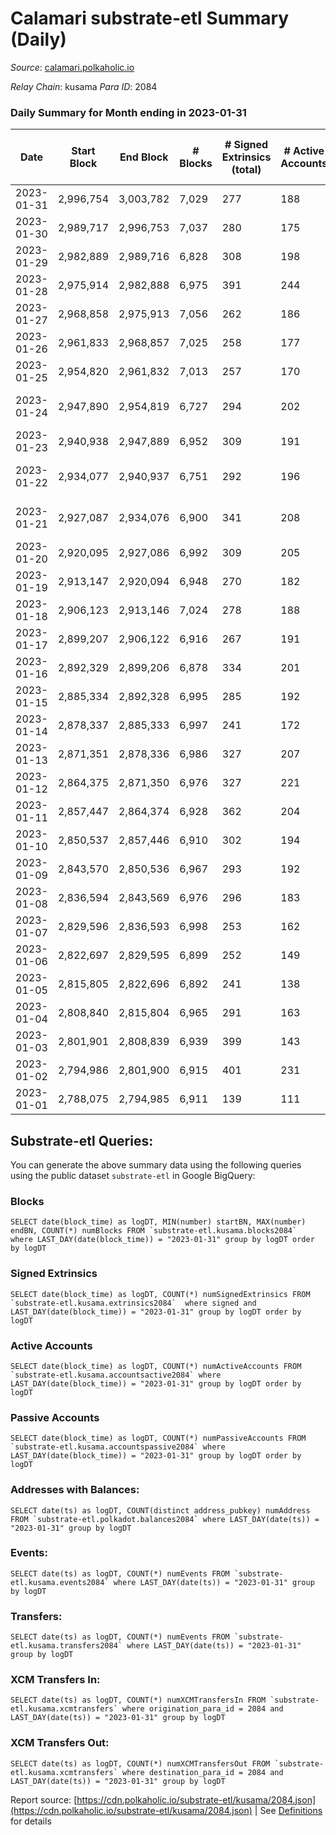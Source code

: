 # Calamari substrate-etl Summary (Daily)

_Source_: [calamari.polkaholic.io](https://calamari.polkaholic.io)

*Relay Chain*: kusama
*Para ID*: 2084



### Daily Summary for Month ending in 2023-01-31


| Date | Start Block | End Block | # Blocks | # Signed Extrinsics (total) | # Active Accounts | # Passive | # New | # Addresses with Balances | # Events | # Transfers | # XCM Transfers In | # XCM Transfers Out | Issues | 
| ---- | ----------- | --------- | -------- | --------------------------- | ----------------- | --------- | ----- | ------------------------- | -------- | ----------- | ------------------ | ------------------- | ------ |
| 2023-01-31 | 2,996,754 | 3,003,782 | 7,029 | 277 | 188 |  | 9 | 35,178 | 50,162 | 61 ($16,000.46) | 3 ($166.54) |   |  |
| 2023-01-30 | 2,989,717 | 2,996,753 | 7,037 | 280 | 175 |  | 18 | 35,169 | 50,240 | 74 ($29,258.05) | 7 ($232.95) |   |  |
| 2023-01-29 | 2,982,889 | 2,989,716 | 6,828 | 308 | 198 |  | 10 | 35,153 | 48,669 | 67 ($36,562.36) | 6 ($161.89) | 9 ($382.93) |  |
| 2023-01-28 | 2,975,914 | 2,982,888 | 6,975 | 391 | 244 |  | 8 | 35,143 | 50,700 | 134 ($44,971.79) | 5 ($259.47) | 3 ($67.35) |  |
| 2023-01-27 | 2,968,858 | 2,975,913 | 7,056 | 262 | 186 |  | 6 | 35,138 | 49,926 | 43 ($3,627.21) |   | 5 ($278.22) |  |
| 2023-01-26 | 2,961,833 | 2,968,857 | 7,025 | 258 | 177 |  | 12 | 35,133 | 43,114 | 62 ($17,851.80) | 1 ($68.09) | 8 ($264.88) |  |
| 2023-01-25 | 2,954,820 | 2,961,832 | 7,013 | 257 | 170 |  | 7 | 35,121 | 49,637 | 50 ($8,367.61) | 2 ($385.07) | 1 ($0.15) |  |
| 2023-01-24 | 2,947,890 | 2,954,819 | 6,727 | 294 | 202 |  | 12 | 35,114 | 49,106 | 78 ($23,901.89) | 2 ($34.95) | 3 ($281.96) | 203 missing (2.93%) |
| 2023-01-23 | 2,940,938 | 2,947,889 | 6,952 | 309 | 191 |  | 12 | 35,102 | 49,848 | 65 ($41,017.51) |   | 2 ($48.98) |  |
| 2023-01-22 | 2,934,077 | 2,940,937 | 6,751 | 292 | 196 |  | 10 | 35,091 | 48,789 | 66 ($7,225.33) | 1 ($0.66) | 5 ($185.39) | 110 missing (1.60%) |
| 2023-01-21 | 2,927,087 | 2,934,076 | 6,900 | 341 | 208 |  | 7 | 35,082 | 50,074 | 81 ($37,374.22) | 2 ($119.92) | 5 ($350.41) | 90 missing (1.29%) |
| 2023-01-20 | 2,920,095 | 2,927,086 | 6,992 | 309 | 205 |  | 35 | 35,078 | 50,182 | 111 ($20,101.35) | 1 ($20.53) | 3 ($205.21) |  |
| 2023-01-19 | 2,913,147 | 2,920,094 | 6,948 | 270 | 182 |  | 8 | 35,053 | 49,728 | 50 ($12,769.79) | 3 ($59.44) |   |  |
| 2023-01-18 | 2,906,123 | 2,913,146 | 7,024 | 278 | 188 |  | 10 | 35,046 | 43,249 | 57 ($6,386.45) | 4 ($359.30) | 4 ($265.83) |  |
| 2023-01-17 | 2,899,207 | 2,906,122 | 6,916 | 267 | 191 |  | 17 | 35,036 | 48,806 | 75 ($9,385.27) |   | 5 ($121.19) |  |
| 2023-01-16 | 2,892,329 | 2,899,206 | 6,878 | 334 | 201 |  | 17 | 35,019 | 49,827 | 88 ($14,974.06) | 1 ($43.00) |   |  |
| 2023-01-15 | 2,885,334 | 2,892,328 | 6,995 | 285 | 192 |  | 15 | 35,002 | 49,767 | 75 ($15,239.58) | 1 ($669.15) | 1 ($131.38) |  |
| 2023-01-14 | 2,878,337 | 2,885,333 | 6,997 | 241 | 172 |  | 13 | 34,988 | 49,391 | 57 ($21,354.90) | 4 ($329.87) |   |  |
| 2023-01-13 | 2,871,351 | 2,878,336 | 6,986 | 327 | 207 |  | 19 | 34,977 | 49,960 | 123 ($52,748.91) | 2 ($36.39) | 4 ($1,060.74) |  |
| 2023-01-12 | 2,864,375 | 2,871,350 | 6,976 | 327 | 221 |  | 18 | 34,959 | 49,855 | 101 ($25,891.12) | 5 ($114.45) | 1 ($21.62) |  |
| 2023-01-11 | 2,857,447 | 2,864,374 | 6,928 | 362 | 204 |  | 36 | 34,944 | 43,246 | 128 ($33,293.68) | 4 ($88.99) |   |  |
| 2023-01-10 | 2,850,537 | 2,857,446 | 6,910 | 302 | 194 |  | 18 | 34,909 | 49,123 | 70 ($37,607.68) |   | 3 ($220.33) |  |
| 2023-01-09 | 2,843,570 | 2,850,536 | 6,967 | 293 | 192 |  | 17 | 34,892 | 49,041 | 73 ($7,446.70) | 4 ($0.11) | 4 ($0.09) |  |
| 2023-01-08 | 2,836,594 | 2,843,569 | 6,976 | 296 | 183 |  | 21 | 34,877 | 48,810 | 75 ($8,458.79) |   |   |  |
| 2023-01-07 | 2,829,596 | 2,836,593 | 6,998 | 253 | 162 |  | 11 | 34,856 | 48,273 | 63 ($5,444.65) |   |   |  |
| 2023-01-06 | 2,822,697 | 2,829,595 | 6,899 | 252 | 149 |  | 24 | 34,846 | 47,297 | 72 ($239,570.69) | 1 ($61.27) |   |  |
| 2023-01-05 | 2,815,805 | 2,822,696 | 6,892 | 241 | 138 |  | 6 | 34,822 | 47,599 | 37 ($346,905.18) | 1 ($24.43) |   |  |
| 2023-01-04 | 2,808,840 | 2,815,804 | 6,965 | 291 | 163 |  | 30 | 34,817 | 41,850 | 116 ($206,279.18) |   | 2 ($157.35) |  |
| 2023-01-03 | 2,801,901 | 2,808,839 | 6,939 | 399 | 143 |  | 16 | 34,789 | 48,982 | 247 ($670,679.13) | 2 ($1,128.92) | 2 ($1,073.43) |  |
| 2023-01-02 | 2,794,986 | 2,801,900 | 6,915 | 401 | 231 |  | 112 | 34,773 | 49,204 | 253 ($208,061.87) | 1 ($13.03) | 1 ($186.15) |  |
| 2023-01-01 | 2,788,075 | 2,794,985 | 6,911 | 139 | 111 |  | 4 | 34,663 | 47,848 | 29 ($7,889.02) |   |   |  |

## Substrate-etl Queries:
You can generate the above summary data using the following queries using the public dataset `substrate-etl` in Google BigQuery:


### Blocks
```
SELECT date(block_time) as logDT, MIN(number) startBN, MAX(number) endBN, COUNT(*) numBlocks FROM `substrate-etl.kusama.blocks2084`  where LAST_DAY(date(block_time)) = "2023-01-31" group by logDT order by logDT
```


### Signed Extrinsics
```
SELECT date(block_time) as logDT, COUNT(*) numSignedExtrinsics FROM `substrate-etl.kusama.extrinsics2084`  where signed and LAST_DAY(date(block_time)) = "2023-01-31" group by logDT order by logDT
```


### Active Accounts
```
SELECT date(block_time) as logDT, COUNT(*) numActiveAccounts FROM `substrate-etl.kusama.accountsactive2084` where LAST_DAY(date(block_time)) = "2023-01-31" group by logDT order by logDT
```


### Passive Accounts
```
SELECT date(block_time) as logDT, COUNT(*) numPassiveAccounts FROM `substrate-etl.kusama.accountspassive2084` where LAST_DAY(date(block_time)) = "2023-01-31" group by logDT order by logDT
```


### Addresses with Balances:
```
SELECT date(ts) as logDT, COUNT(distinct address_pubkey) numAddress FROM `substrate-etl.polkadot.balances2084` where LAST_DAY(date(ts)) = "2023-01-31" group by logDT
```


### Events:
```
SELECT date(ts) as logDT, COUNT(*) numEvents FROM `substrate-etl.kusama.events2084` where LAST_DAY(date(ts)) = "2023-01-31" group by logDT
```


### Transfers:
```
SELECT date(ts) as logDT, COUNT(*) numEvents FROM `substrate-etl.kusama.transfers2084` where LAST_DAY(date(ts)) = "2023-01-31" group by logDT
```


### XCM Transfers In:
```
SELECT date(ts) as logDT, COUNT(*) numXCMTransfersIn FROM `substrate-etl.kusama.xcmtransfers` where origination_para_id = 2084 and LAST_DAY(date(ts)) = "2023-01-31" group by logDT
```


### XCM Transfers Out:
```
SELECT date(ts) as logDT, COUNT(*) numXCMTransfersOut FROM `substrate-etl.kusama.xcmtransfers` where destination_para_id = 2084 and LAST_DAY(date(ts)) = "2023-01-31" group by logDT
```



Report source: [https://cdn.polkaholic.io/substrate-etl/kusama/2084.json](https://cdn.polkaholic.io/substrate-etl/kusama/2084.json) | See [Definitions](/DEFINITIONS.md) for details
